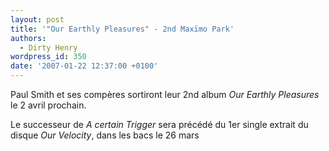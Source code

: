 ```yaml
---
layout: post
title: '"Our Earthly Pleasures" - 2nd Maxïmo Park'
authors:
  - Dirty Henry
wordpress_id: 350
date: '2007-01-22 12:37:00 +0100'
---
```

Paul Smith et ses compères sortiront leur 2nd album *Our Earthly Pleasures* le 2 avril prochain. 

Le successeur de *A certain Trigger* sera précédé du 1er single extrait du disque *Our Velocity*, dans les bacs le 26 mars
